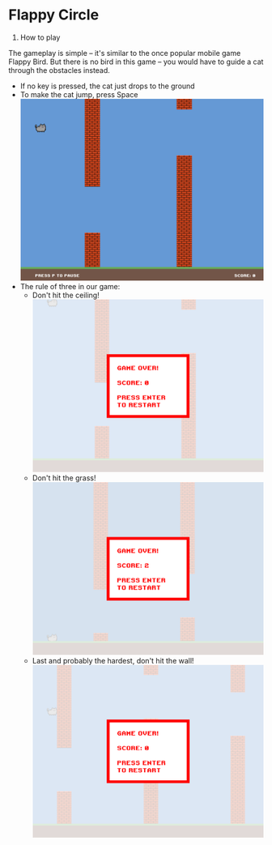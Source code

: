 # Flappy Circle


1. How to play

The gameplay is simple – it's similar to the once popular mobile game Flappy Bird. But there is no bird in this game – you would have to guide a cat through the obstacles instead.

* If no key is pressed, the cat just drops to the ground
* To make the cat jump, press Space ![Normal Gameplay](FlappyCat/GamePics/game.png)
* The rule of three in our game:
  * Don't hit the ceiling! ![Don't Hit The Ceiling](FlappyCat/GamePics/hit_ceiling.png)
  * Don't hit the grass! ![Don't Hit The Grass](FlappyCat/GamePics/hit_ground.png)
  * Last and probably the hardest, don't hit the wall! ![Don't Hit The Wall](FlappyCat/GamePics/hit_wall.png)
